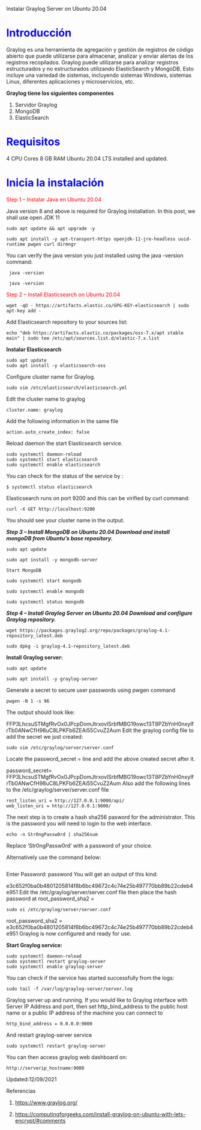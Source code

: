 Instalar Graylog Server on Ubuntu 20.04

<h1><span style="color:blue">Introducción</span></h1>


Graylog es una herramienta de agregación y gestión de registros de código abierto que puede utilizarse para almacenar, analizar y enviar alertas de los registros recopilados. Graylog puede utilizarse para analizar registros estructurados y no estructurados utilizando ElasticSearch y MongoDB.  Esto incluye una variedad de sistemas, incluyendo sistemas Windows, sistemas Linux, diferentes aplicaciones y microservicios, etc.

**Graylog tiene los siguientes componentes**

1. Servidor Graylog
1. MongoDB
1. ElasticSearch

<h1><span style="color:blue">Requisitos</span></h1>

4 CPU Cores
8 GB RAM
Ubuntu 20.04 LTS installed and updated.

<h1><span style="color:blue">Inicia la instalación</span></h1>

<span style="color:red">Step 1 – Instalar Java en Ubuntu 20.04</span>

Java version 8 and above is required for Graylog installation. In this post, we shall use open JDK 11

```
sudo apt update && apt upgrade -y
```
```
sudo apt install -y apt-transport-https openjdk-11-jre-headless uuid-runtime pwgen curl dirmngr
```

You can verify the java version you just installed using the java -version command:

`````
 java -version
`````
`````
 java -version
`````

<span style="color:red">Step 2 – Install Elasticsearch on Ubuntu 20.04</span>


```
wget -qO - https://artifacts.elastic.co/GPG-KEY-elasticsearch | sudo apt-key add -
```
Add Elasticsearch repository to your sources list:

```
echo "deb https://artifacts.elastic.co/packages/oss-7.x/apt stable main" | sudo tee /etc/apt/sources.list.d/elastic-7.x.list

```
**Instalar Elasticsearch**
```
sudo apt update
sudo apt install -y elasticsearch-oss
```

Configure cluster name for Graylog.
```
sudo vim /etc/elasticsearch/elasticsearch.yml
```
Edit the cluster name to graylog
```
cluster.name: graylog
````
Add the following information in the same file

```
action.auto_create_index: false
```
Reload daemon the start Elasticsearch service.
```
sudo systemctl daemon-reload
sudo systemctl start elasticsearch
sudo systemctl enable elasticsearch
```

You can check for the status of the service by :
```
$ systemctl status elasticsearch
```

Elasticsearch runs on port 9200 and this can be virified by curl command:
```
curl -X GET http://localhost:9200
```
You should see your cluster name in the output.


***Step 3 – Install MongoDB on Ubuntu 20.04
Download and install mongoDB from Ubuntu’s base repository.***
```
sudo apt update
```
```
sudo apt install -y mongodb-server
```
```
Start MongoDB
```
```
sudo systemctl start mongodb
```
```
sudo systemctl enable mongodb
```
```
sudo systemctl status mongodb
```
***Step 4 – Install Graylog Server on Ubuntu 20.04
Download and configure Graylog repository.***
```
wget https://packages.graylog2.org/repo/packages/graylog-4.1-repository_latest.deb
```
```
sudo dpkg -i graylog-4.1-repository_latest.deb
```
**Install Graylog server:**
```
sudo apt update
```
```
sudo apt install -y graylog-server
```
Generate a secret to secure user passwords using pwgen command

```
pwgen -N 1 -s 96
```
The output should look like:

FFP3LhcsuSTMgfRvOx0JPcpDomJtrxovlSrbfMBG19owc13T8PZbYnH0nxyIfrTb0ANwCfH98uC8LPKFb6ZEAi55CvuZ2Aum
Edit the graylog config file to add the secret we just created:
```
sudo vim /etc/graylog/server/server.conf
```
Locate the password_secret = line and add the above created secret after it.

password_secret= FFP3LhcsuSTMgfRvOx0JPcpDomJtrxovlSrbfMBG19owc13T8PZbYnH0nxyIfrTb0ANwCfH98uC8LPKFb6ZEAi55CvuZ2Aum
Also add the following lines to the /etc/graylog/server/server.conf file
```
rest_listen_uri = http://127.0.0.1:9000/api/
web_listen_uri = http://127.0.0.1:9000/
```
The next step is to create a hash sha256 pasword for the administrator. This is the password you will need to login to the web interface.

```
echo -n Str0ngPassw0rd | sha256sum
```
Replace ‘Str0ngPassw0rd’ with a password of your choice.

Alternatively use the command below:

```$ echo -n "Enter Password: " && head -1 </dev/stdin | tr -d '\n' | sha256sum | cut -d" " -f1
```
Enter Password: password
You will get an output of this kind:

e3c652f0ba0b4801205814f8b6bc49672c4c74e25b497770bb89b22cdeb4e951
Edit the /etc/graylog/server/server.conf file then place the hash password at root_password_sha2 =

```
sudo vi /etc/graylog/server/server.conf
```
root_password_sha2 = e3c652f0ba0b4801205814f8b6bc49672c4c74e25b497770bb89b22cdeb4e951
Graylog is now configured and ready for use.

**Start Graylog service:**
```
sudo systemctl daemon-reload
sudo systemctl restart graylog-server
sudo systemctl enable graylog-server
```
You can check if the service has started successfully from the logs:

```
sudo tail -f /var/log/graylog-server/server.log
```


Graylog server up and running.
If you would like to Graylog interface with Server IP Address and port, then set http_bind_address to the public host name or a public IP address of the machine you can connect to

```
http_bind_address = 0.0.0.0:9000
```
And restart graylog-server service

```
sudo systemctl restart graylog-server
```
You can then access graylog web dashboard on:

```
http://serverip_hostname:9000
```
Updated:12/09/2021

Referencias
1. https://www.graylog.org/

1. https://computingforgeeks.com/install-graylog-on-ubuntu-with-lets-encrypt/#comments